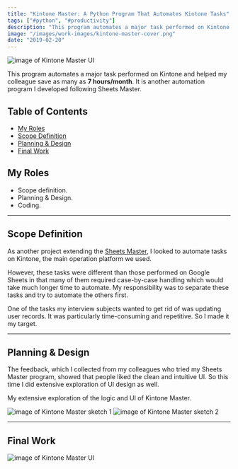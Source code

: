 ```yaml
---
title: "Kintone Master: A Python Program That Automates Kintone Tasks"
tags: ["#python", "#productivity"]
description: "This program automates a major task performed on Kintone and helped my colleague save as many as 7 hours/month. It is another automation program I developed following Sheets Master."
image: "/images/work-images/kintone-master-cover.png"
date: "2019-02-20"
---
```


![image of Kintone Master UI](/images/work-images/kintone-master.png)

This program automates a major task performed on Kintone and helped my colleague save as many as **7 hours/month**. It is another automation program I developed following Sheets Master.

## Table of Contents

- [My Roles](#my-roles)
- [Scope Definition](#scope-definition)
- [Planning & Design](#planning--design)
- [Final Work](#final-work)

## My Roles

- Scope definition.
- Planning & Design.
- Coding.

___

## Scope Definition

As another project extending the [Sheets Master](/works/sheets-master.md), I looked to automate tasks on Kintone, the main operation platform we used.

However, these tasks were different than those performed on Google Sheets in that many of them required case-by-case handling which would take much longer time to automate. My responsibility was to separate these tasks and try to automate the others first.

One of the tasks my interview subjects wanted to get rid of was updating user records. It was particularly time-consuming and repetitive. So I made it my target.

---

## Planning & Design

The feedback, which I collected from my colleagues who tried my Sheets Master program, showed that people liked the clean and intuitive UI. So this time I did extensive exploration of UI design as well.

My extensive exploration of the logic and UI of Kintone Master.

![image of Kintone Master sketch 1](/images/work-images/kintone-master-sketch1.png)
![image of Kintone Master sketch 2](/images/work-images/kintone-master-sketch2.png)

___

## Final Work

![image of Kintone Master UI](/images/work-images/kintone-master.png)
